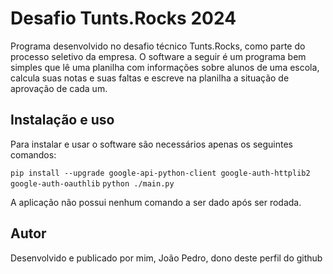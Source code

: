 # Desafio Tunts.Rocks 2024

Programa desenvolvido no desafio técnico Tunts.Rocks, como parte do processo seletivo da empresa. O software a seguir é um programa bem simples que lê uma planilha com informações sobre alunos de uma escola, calcula suas notas e suas faltas e escreve na planilha a situação de aprovação de cada um.

## Instalação e uso

Para instalar e usar o software são necessários apenas os seguintes comandos:

```pip install --upgrade google-api-python-client google-auth-httplib2 google-auth-oauthlib```
```python ./main.py```

A aplicação não possui nenhum comando a ser dado após ser rodada.


## Autor

Desenvolvido e publicado por mim, João Pedro, dono deste perfil do github
